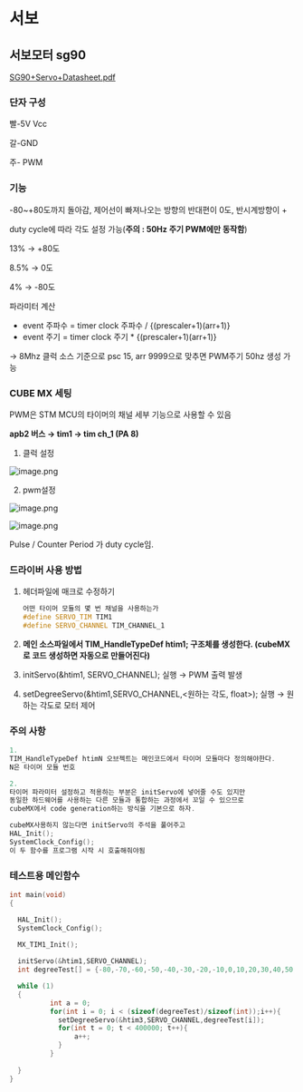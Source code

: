 ﻿# 서보

## 서보모터 sg90

[SG90+Servo+Datasheet.pdf](SG90ServoDatasheet.pdf)

### 단자 구성

빨-5V Vcc

갈-GND

주- PWM   

### 기능

-80~+80도까지 돌아감, 제어선이 빠져나오는 방향의 반대편이 0도, 반시계방향이 +       

duty cycle에 따라 각도 설정 가능(**주의 : 50Hz 주기 PWM에만 동작함**)

13% →  +80도

8.5% → 0도 

4% → -80도  

파라미터 계산

- event 주파수 = timer clock 주파수 / {(prescaler+1)(arr+1)}
- event 주기 = timer clock 주기 *  {(prescaler+1)(arr+1)}

→ 8Mhz 클럭 소스 기준으로 psc 15, arr 9999으로  맞추면 PWM주기  50hz 생성 가능

### CUBE MX 세팅

PWM은  STM MCU의 타이머의 채널 세부 기능으로 사용할 수 있음  

**apb2 버스 → tim1 → tim ch_1 (PA 8)**     

1. 클럭 설정  

![image.png](image.png)

 2.  pwm설정

![image.png](image%201.png)

![image.png](image%202.png)

Pulse / Counter Period 가 duty cycle임.  

### 드라이버 사용 방법

1. 헤더파일에 매크로 수정하기
    
    ```cpp
    어떤 타이머 모듈의 몇 번 채널을 사용하는가      
    #define SERVO_TIM TIM1
    #define SERVO_CHANNEL TIM_CHANNEL_1
    ```
    
2. **메인 소스파일에서 TIM_HandleTypeDef htim1; 구조체를 생성한다. (cubeMX로 코드 생성하면 자동으로 만들어진다)**    
3. initServo(&htim1, SERVO_CHANNEL); 실행 → PWM 출력 발생
4. setDegreeServo(&htim1,SERVO_CHANNEL,<원하는 각도, float>); 실행 → 원하는 각도로 모터 제어

### 주의 사항

```cpp
1.
TIM_HandleTypeDef htimN 오브젝트는 메인코드에서 타이머 모듈마다 정의해야한다.
N은 타이머 모듈 번호   

2.
타이머 파라미터 설정하고 적용하는 부분은 initServo에 넣어줄 수도 있지만
동일한 하드웨어를 사용하는 다른 모듈과 통합하는 과정에서 꼬일 수 있으므로    
cubeMX에서 code generation하는 방식을 기본으로 하자.  

cubeMX사용하지 않는다면 initServo의 주석을 풀어주고
HAL_Init();
SystemClock_Config();                
이 두 함수를 프로그램 시작 시 호출해줘야됨      
```

### 테스트용 메인함수

```cpp
int main(void)
{

  HAL_Init();
  SystemClock_Config();

  MX_TIM1_Init();
 
  initServo(&htim1,SERVO_CHANNEL);
  int degreeTest[] = {-80,-70,-60,-50,-40,-30,-20,-10,0,10,20,30,40,50,60,70,80};

  while (1)
  {
          int a = 0;
          for(int i = 0; i < (sizeof(degreeTest)/sizeof(int));i++){
            setDegreeServo(&htim3,SERVO_CHANNEL,degreeTest[i]);
            for(int t = 0; t < 400000; t++){
                a++;
            }
          }
    
  }
}
```